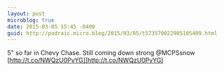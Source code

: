 ```yaml
---
layout: post
microblog: true
date: 2015-03-05 15:45 -0400
guid: http://padraic.micro.blog/2015/03/05/t573570022985105409.html
---
```

5" so far in Chevy Chase. Still coming down strong @MCPSsnow [http://t.co/NWQzU0PvYG](http://t.co/NWQzU0PvYG)
